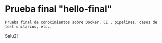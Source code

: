 # Prueba final "hello-final"


```
Prueba final de conocimientos sobre Docker, CI , pipelines, casos de test unitarios, etc..
```

Salu2!
